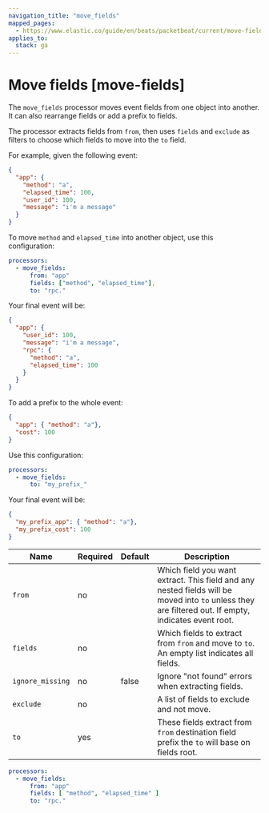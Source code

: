 ```yaml
---
navigation_title: "move_fields"
mapped_pages:
  - https://www.elastic.co/guide/en/beats/packetbeat/current/move-fields.html
applies_to:
  stack: ga
---
```


# Move fields [move-fields]


The `move_fields` processor moves event fields from one object into another. It can also rearrange fields or add a prefix to fields.

The processor extracts fields from `from`, then uses `fields` and `exclude` as filters to choose which fields to move into the `to` field.

For example, given the following event:

```json
{
  "app": {
    "method": "a",
    "elapsed_time": 100,
    "user_id": 100,
    "message": "i'm a message"
  }
}
```

To move `method` and `elapsed_time` into another object, use this configuration:

```yaml
processors:
  - move_fields:
      from: "app"
      fields: ["method", "elapsed_time"],
      to: "rpc."
```

Your final event will be:

```json
{
  "app": {
    "user_id": 100,
    "message": "i'm a message",
    "rpc": {
      "method": "a",
      "elapsed_time": 100
    }
  }
}
```

To add a prefix to the whole event:

```json
{
  "app": { "method": "a"},
  "cost": 100
}
```

Use this configuration:

```yaml
processors:
  - move_fields:
      to: "my_prefix_"
```

Your final event will be:

```json
{
  "my_prefix_app": { "method": "a"},
  "my_prefix_cost": 100
}
```

| Name | Required | Default | Description |
| --- | --- | --- | --- |
| `from` | no |  | Which field you want extract. This field and any nested fields will be moved into `to` unless they are filtered out. If empty, indicates event root. |
| `fields` | no |  | Which fields to extract from `from` and move to `to`. An empty list indicates all fields. |
| `ignore_missing` | no | false | Ignore "not found" errors when extracting fields. |
| `exclude` | no |  | A list of fields to exclude and not move. |
| `to` | yes |  | These fields extract from `from` destination field prefix the `to` will base on fields root. |

```yaml
processors:
  - move_fields:
      from: "app"
      fields: [ "method", "elapsed_time" ]
      to: "rpc."
```

